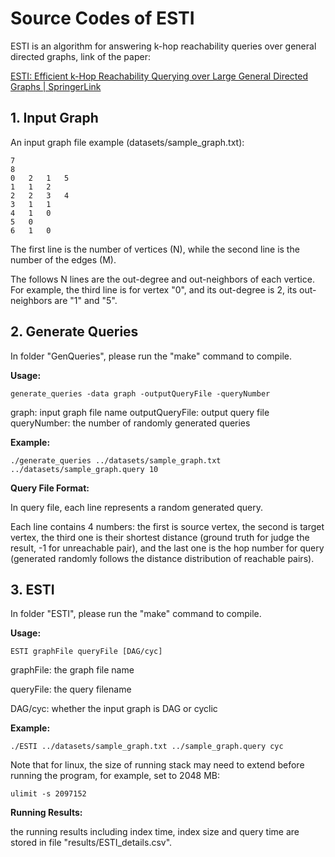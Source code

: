 # Source Codes of ESTI



ESTI is an algorithm for answering k-hop  reachability queries over general directed graphs, link of the paper:

[ESTI: Efficient k-Hop Reachability Querying over Large General Directed Graphs | SpringerLink](https://link.springer.com/chapter/10.1007%2F978-3-030-73216-5_6)



## 1. Input Graph

An input graph file example (datasets/sample_graph.txt):

```
7
8
0	2	1	5
1	1	2
2	2	3	4
3	1	1
4	1	0
5	0
6	1	0
```

The first line is the number of vertices (N), while the second line is the number of the edges (M).

The follows N lines are the out-degree and out-neighbors of each vertice. For example, the third line is for vertex "0", and its out-degree is 2, its out-neighbors are "1" and "5".



## 2. Generate Queries

In folder "GenQueries", please run the "make" command to compile.

**Usage:** 

```
generate_queries -data graph -outputQueryFile -queryNumber  
```

graph: 					   input graph file name
outputQueryFile: 	output query file
queryNumber: 		the number of randomly generated queries

**Example:**

```
./generate_queries ../datasets/sample_graph.txt ../datasets/sample_graph.query 10
```

**Query File Format:**

In query file, each line represents a random generated query. 

Each line contains 4 numbers: the first is source vertex, the second is target vertex, the third one is their shortest distance (ground truth for judge the result, -1 for unreachable pair), and the last one is the hop number for query (generated randomly follows the distance distribution of reachable pairs).



## 3. ESTI

In folder "ESTI", please run the "make" command to compile.

**Usage:**

```
ESTI graphFile queryFile [DAG/cyc]
```

graphFile: the graph file name

queryFile: the query filename

DAG/cyc:   whether the input graph is DAG or cyclic

**Example:**

```
./ESTI ../datasets/sample_graph.txt ../sample_graph.query cyc
```

Note that for linux, the size of running stack may need to extend before running the program, for example, set to 2048 MB:

```
ulimit -s 2097152 
```

**Running Results:**

the running results including index time, index size and query time are stored in file "results/ESTI_details.csv".





